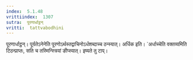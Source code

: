 ```yaml
---
index:  5.1.48
vrittiindex:  1307
sutra:  पूरणार्धाट्ठन्
vritti:  tattvabodhini 
---
```


पूरणार्धाट्ठन्। पूर्यतेऽनेनेति पूरणोऽर्थस्तद्वाचिनोऽर्धशब्दाच्च ठन्स्यात्। अर्धिक इति। `अर्धाच्चेति वक्तव्यमिति टिठन्प्राप्तः, सति च तस्मिन्स्त्रियां ङीप्स्यात्। इष्यते तु टाप्।

